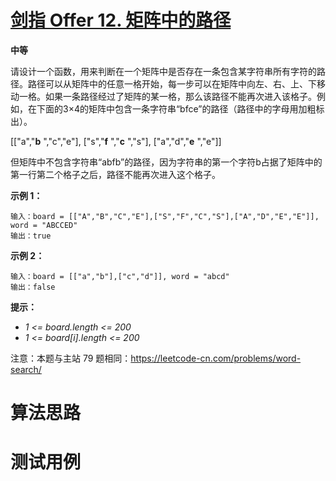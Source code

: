 # [剑指 Offer 12. 矩阵中的路径][cnTitle]

**中等**

请设计一个函数，用来判断在一个矩阵中是否存在一条包含某字符串所有字符的路径。路径可以从矩阵中的任意一格开始，每一步可以在矩阵中向左、右、上、下移动一格。如果一条路径经过了矩阵的某一格，那么该路径不能再次进入该格子。例如，在下面的3×4的矩阵中包含一条字符串“bfce”的路径（路径中的字母用加粗标出）。

[["a","**b** ","c","e"], ["s","**f** ","**c** ","s"], ["a","d","**e** ","e"]]

但矩阵中不包含字符串“abfb”的路径，因为字符串的第一个字符b占据了矩阵中的第一行第二个格子之后，路径不能再次进入这个格子。



**示例 1：** 

```
输入：board = [["A","B","C","E"],["S","F","C","S"],["A","D","E","E"]], word = "ABCCED"
输出：true

```

**示例 2：** 

```
输入：board = [["a","b"],["c","d"]], word = "abcd"
输出：false

```



**提示：** 

-  *1 <= board.length <= 200*  
-  *1 <= board[i].length <= 200* 

注意：本题与主站 79 题相同：https://leetcode-cn.com/problems/word-search/




# 算法思路

# 测试用例
```
```

[cnTitle]: https://leetcode-cn.com/problems/ju-zhen-zhong-de-lu-jing-lcof/
